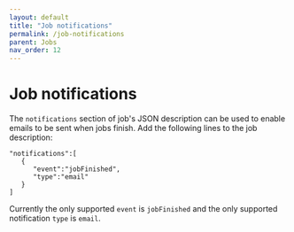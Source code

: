 ```yaml
---
layout: default
title: "Job notifications"
permalink: /job-notifications
parent: Jobs
nav_order: 12
---
```

# Job notifications
The `notifications` section of job's JSON description can be used to enable emails to be sent when jobs finish. Add the following lines
to the job description:
```
"notifications":[
   {
      "event":"jobFinished",
      "type":"email"
   }
]
```
Currently the only supported `event` is `jobFinished` and the only supported notification `type` is `email`.
